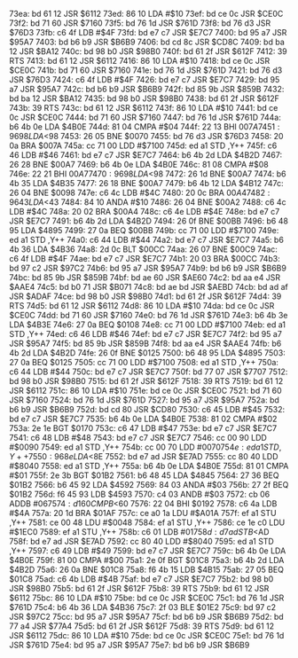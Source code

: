 73ea: bd 61 12  JSR    $6112
73ed: 86 10     LDA    #$10
73ef: bd ce 0c  JSR    $CE0C
73f2: bd 71 60  JSR    $7160
73f5: bd 76 1d  JSR    $761D
73f8: bd 76 d3  JSR    $76D3
73fb: c6 4f     LDB    #$4F
73fd: bd e7 c7  JSR    $E7C7
7400: bd 95 a7  JSR    $95A7
7403: bd b6 b9  JSR    $B6B9
7406: bd cd 8c  JSR    $CD8C
7409: bd ba 12  JSR    $BA12
740c: bd 98 b0  JSR    $98B0
740f: bd 61 2f  JSR    $612F
7412: 39        RTS
7413: bd 61 12  JSR    $6112
7416: 86 10     LDA    #$10
7418: bd ce 0c  JSR    $CE0C
741b: bd 71 60  JSR    $7160
741e: bd 76 1d  JSR    $761D
7421: bd 76 d3  JSR    $76D3
7424: c6 4f     LDB    #$4F
7426: bd e7 c7  JSR    $E7C7
7429: bd 95 a7  JSR    $95A7
742c: bd b6 b9  JSR    $B6B9
742f: bd 85 9b  JSR    $859B
7432: bd ba 12  JSR    $BA12
7435: bd 98 b0  JSR    $98B0
7438: bd 61 2f  JSR    $612F
743b: 39        RTS
743c: bd 61 12  JSR    $6112
743f: 86 10     LDA    #$10
7441: bd ce 0c  JSR    $CE0C
7444: bd 71 60  JSR    $7160
7447: bd 76 1d  JSR    $761D
744a: b6 4b 0e  LDA    $4B0E
744d: 81 04     CMPA   #$04
744f: 22 13     BHI    $007A
7451: 96 98     LDA    <$98
7453: 26 05     BNE    $0070
7455: bd 76 d3  JSR    $76D3
7458: 20 0a     BRA    $007A
745a: cc 71 00  LDD    #$7100
745d: ed a1     STD    ,Y++
745f: c6 46     LDB    #$46
7461: bd e7 c7  JSR    $E7C7
7464: b6 4b 2d  LDA    $4B2D
7467: 26 28     BNE    $00A7
7469: b6 4b 0e  LDA    $4B0E
746c: 81 08     CMPA   #$08
746e: 22 21     BHI    $00A7
7470: 96 98     LDA    <$98
7472: 26 1d     BNE    $00A7
7474: b6 4b 35  LDA    $4B35
7477: 26 18     BNE    $00A7
7479: b6 4b 12  LDA    $4B12
747c: 26 04     BNE    $0098
747e: c6 4c     LDB    #$4C
7480: 20 0c     BRA    $00A4
7482: 96 43     LDA    <$43
7484: 84 10     ANDA   #$10
7486: 26 04     BNE    $00A2
7488: c6 4c     LDB    #$4C
748a: 20 02     BRA    $00A4
748c: c6 4e     LDB    #$4E
748e: bd e7 c7  JSR    $E7C7
7491: b6 4b 2d  LDA    $4B2D
7494: 26 0f     BNE    $00BB
7496: b6 48 95  LDA    $4895
7499: 27 0a     BEQ    $00BB
749b: cc 71 00  LDD    #$7100
749e: ed a1     STD    ,Y++
74a0: c6 44     LDB    #$44
74a2: bd e7 c7  JSR    $E7C7
74a5: b6 4b 36  LDA    $4B36
74a8: 2d 0c     BLT    $00CC
74aa: 26 07     BNE    $00C9
74ac: c6 4f     LDB    #$4F
74ae: bd e7 c7  JSR    $E7C7
74b1: 20 03     BRA    $00CC
74b3: bd 97 c2  JSR    $97C2
74b6: bd 95 a7  JSR    $95A7
74b9: bd b6 b9  JSR    $B6B9
74bc: bd 85 9b  JSR    $859B
74bf: bd ae 60  JSR    $AE60
74c2: bd aa e4  JSR    $AAE4
74c5: bd b0 71  JSR    $B071
74c8: bd ae bd  JSR    $AEBD
74cb: bd ad af  JSR    $ADAF
74ce: bd 98 b0  JSR    $98B0
74d1: bd 61 2f  JSR    $612F
74d4: 39        RTS
74d5: bd 61 12  JSR    $6112
74d8: 86 10     LDA    #$10
74da: bd ce 0c  JSR    $CE0C
74dd: bd 71 60  JSR    $7160
74e0: bd 76 1d  JSR    $761D
74e3: b6 4b 3e  LDA    $4B3E
74e6: 27 0a     BEQ    $0108
74e8: cc 71 00  LDD    #$7100
74eb: ed a1     STD    ,Y++
74ed: c6 46     LDB    #$46
74ef: bd e7 c7  JSR    $E7C7
74f2: bd 95 a7  JSR    $95A7
74f5: bd 85 9b  JSR    $859B
74f8: bd aa e4  JSR    $AAE4
74fb: b6 4b 2d  LDA    $4B2D
74fe: 26 0f     BNE    $0125
7500: b6 48 95  LDA    $4895
7503: 27 0a     BEQ    $0125
7505: cc 71 00  LDD    #$7100
7508: ed a1     STD    ,Y++
750a: c6 44     LDB    #$44
750c: bd e7 c7  JSR    $E7C7
750f: bd 77 07  JSR    $7707
7512: bd 98 b0  JSR    $98B0
7515: bd 61 2f  JSR    $612F
7518: 39        RTS
7519: bd 61 12  JSR    $6112
751c: 86 10     LDA    #$10
751e: bd ce 0c  JSR    $CE0C
7521: bd 71 60  JSR    $7160
7524: bd 76 1d  JSR    $761D
7527: bd 95 a7  JSR    $95A7
752a: bd b6 b9  JSR    $B6B9
752d: bd cd 80  JSR    $CD80
7530: c6 45     LDB    #$45
7532: bd e7 c7  JSR    $E7C7
7535: b6 4b 0e  LDA    $4B0E
7538: 81 02     CMPA   #$02
753a: 2e 1e     BGT    $0170
753c: c6 47     LDB    #$47
753e: bd e7 c7  JSR    $E7C7
7541: c6 48     LDB    #$48
7543: bd e7 c7  JSR    $E7C7
7546: cc 00 90  LDD    #$0090
7549: ed a1     STD    ,Y++
754b: cc 00 70  LDD    #$0070
754e: ed a1     STD    ,Y++
7550: 96 8e     LDA    <$8E
7552: bd e7 ad  JSR    $E7AD
7555: cc 80 40  LDD    #$8040
7558: ed a1     STD    ,Y++
755a: b6 4b 0e  LDA    $4B0E
755d: 81 01     CMPA   #$01
755f: 2e 3b     BGT    $01B2
7561: b6 48 45  LDA    $4845
7564: 27 36     BEQ    $01B2
7566: b6 45 92  LDA    $4592
7569: 84 03     ANDA   #$03
756b: 27 2f     BEQ    $01B2
756d: f6 45 93  LDB    $4593
7570: c4 03     ANDB   #$03
7572: cb 06     ADDB   #$06
7574: d1 60     CMPB   <$60
7576: 22 04     BHI    $0192
7578: c6 4a     LDB    #$4A
757a: 20 1d     BRA    $01AF
757c: ce a0 1a  LDU    #$A01A
757f: ef a1     STU    ,Y++
7581: ce 00 48  LDU    #$0048
7584: ef a1     STU    ,Y++
7586: ce 1e c0  LDU    #$1EC0
7589: ef a1     STU    ,Y++
758b: c6 01     LDB    #$01
758d: d7 ad     STB    <$AD
758f: bd e7 ad  JSR    $E7AD
7592: cc 80 40  LDD    #$8040
7595: ed a1     STD    ,Y++
7597: c6 49     LDB    #$49
7599: bd e7 c7  JSR    $E7C7
759c: b6 4b 0e  LDA    $4B0E
759f: 81 00     CMPA   #$00
75a1: 2e 0f     BGT    $01C8
75a3: b6 4b 2d  LDA    $4B2D
75a6: 26 0a     BNE    $01C8
75a8: f6 4b 15  LDB    $4B15
75ab: 27 05     BEQ    $01C8
75ad: c6 4b     LDB    #$4B
75af: bd e7 c7  JSR    $E7C7
75b2: bd 98 b0  JSR    $98B0
75b5: bd 61 2f  JSR    $612F
75b8: 39        RTS
75b9: bd 61 12  JSR    $6112
75bc: 86 10     LDA    #$10
75be: bd ce 0c  JSR    $CE0C
75c1: bd 76 1d  JSR    $761D
75c4: b6 4b 36  LDA    $4B36
75c7: 2f 03     BLE    $01E2
75c9: bd 97 c2  JSR    $97C2
75cc: bd 95 a7  JSR    $95A7
75cf: bd b6 b9  JSR    $B6B9
75d2: bd 77 a4  JSR    $77A4
75d5: bd 61 2f  JSR    $612F
75d8: 39        RTS
75d9: bd 61 12  JSR    $6112
75dc: 86 10     LDA    #$10
75de: bd ce 0c  JSR    $CE0C
75e1: bd 76 1d  JSR    $761D
75e4: bd 95 a7  JSR    $95A7
75e7: bd b6 b9  JSR    $B6B9
